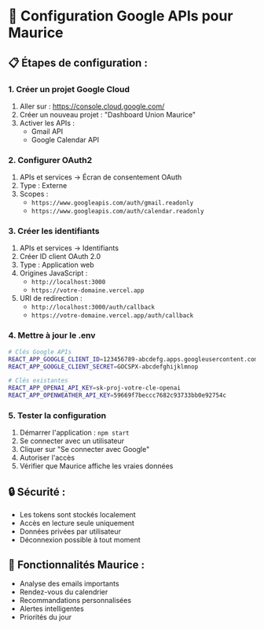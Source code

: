 # 🔧 Configuration Google APIs pour Maurice

## 📋 **Étapes de configuration :**

### **1. Créer un projet Google Cloud**
1. Aller sur : https://console.cloud.google.com/
2. Créer un nouveau projet : "Dashboard Union Maurice"
3. Activer les APIs :
   - Gmail API
   - Google Calendar API

### **2. Configurer OAuth2**
1. APIs et services → Écran de consentement OAuth
2. Type : Externe
3. Scopes :
   - `https://www.googleapis.com/auth/gmail.readonly`
   - `https://www.googleapis.com/auth/calendar.readonly`

### **3. Créer les identifiants**
1. APIs et services → Identifiants
2. Créer ID client OAuth 2.0
3. Type : Application web
4. Origines JavaScript :
   - `http://localhost:3000`
   - `https://votre-domaine.vercel.app`
5. URI de redirection :
   - `http://localhost:3000/auth/callback`
   - `https://votre-domaine.vercel.app/auth/callback`

### **4. Mettre à jour le .env**
```bash
# Clés Google APIs
REACT_APP_GOOGLE_CLIENT_ID=123456789-abcdefg.apps.googleusercontent.com
REACT_APP_GOOGLE_CLIENT_SECRET=GOCSPX-abcdefghijklmnop

# Clés existantes
REACT_APP_OPENAI_API_KEY=sk-proj-votre-cle-openai
REACT_APP_OPENWEATHER_API_KEY=59669f7beccc7682c93733bb0e92754c
```

### **5. Tester la configuration**
1. Démarrer l'application : `npm start`
2. Se connecter avec un utilisateur
3. Cliquer sur "Se connecter avec Google"
4. Autoriser l'accès
5. Vérifier que Maurice affiche les vraies données

## 🔒 **Sécurité :**
- Les tokens sont stockés localement
- Accès en lecture seule uniquement
- Données privées par utilisateur
- Déconnexion possible à tout moment

## 🚀 **Fonctionnalités Maurice :**
- Analyse des emails importants
- Rendez-vous du calendrier
- Recommandations personnalisées
- Alertes intelligentes
- Priorités du jour

